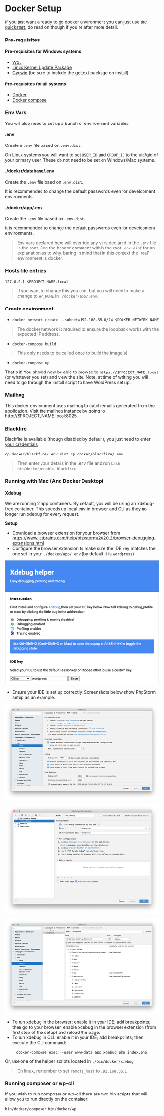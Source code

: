 # Docker Setup

If you just want a ready to go docker environment you can just use the [quickstart](quickstart.md), do read on though if you're after more detail.

### Pre-requisites
#### Pre-requisites for Windows systems
* [WSL](https://docs.microsoft.com/en-us/windows/wsl/install)
* [Linux Kernel Update Package](https://docs.microsoft.com/en-gb/windows/wsl/install-manual#step-4---download-the-linux-kernel-update-package)
* [Cygwin](https://cygwin.com/install.html) (be sure to include the gettext package on install)
#### Pre-requisites for all systems
* [Docker](https://www.docker.com/)
* [Docker compose](https://docs.docker.com/compose/install/)

### Env Vars

You will also need to set up a bunch of environment variables

#### .env

Create a `.env` file based on `.env.dist`.

On Linux systems you will want to set `USER_ID` and
`GROUP_ID` to the uid/gid of your primary user. These
do not need to be set on Windows/Mac systems.

#### ./docker/database/.env

Create the `.env` file baed on `.env.dist`.

It is recommended to change the default passwords even
for development environments.

#### ./docker/app/.env

Create the `.env` file based on `.env.dist`.

It is recommended to change the default passwords even
for development environments.

> Env vars declared here will override any vars declared in the `.env` file in the root. See the header comment within the root `.env.dist` for an explanation as to why, baring in mind that in this context the 'real' environment is docker.

### Hosts file entries

`127.0.0.1 $PROJECT_NAME.local`

> If you want to change this you can, but you will need to make a change to `WP_HOME` in `./docker/app/.env`.

### Create environment

* `docker network create --subnet=192.168.35.0/24 $DOCKER_NETWORK_NAME`

> The docker network is required to ensure the loopback works with the expected IP address.

* `docker-compose build`

> This only needs to be called once to build the image(s)

* `docker-compose up`

That's it! You should now be able to browse to `https://$PROJECT_NAME.local` (or whatever you set) and view the site. Note, at time of writing you will need to go through the install script to have WordPress set up.

### Mailhog

This docker environment uses mailhog to catch emails generated
from the application. Visit the mailhog instance by going to
http://$PROJECT_NAME.local:8025

### Blackfire

Blackfire is available (though disabled by default), you just need to enter [your credentials](https://blackfire.io/my/settings/credentials)

`cp docker/blackfire/.env.dist cp docker/blackfire/.env`

> Then enter your details in the .env file and run `bash bin/docker/enable_blackfire`.

### Running with Mac (And Docker Desktop)

#### Xdebug

We are running 2 app containers. By default, you will be using an xdebug-free container.
This speeds up local env in browser and CLI as they no longer run xdebug for every request.

**Setup**

 - Download a browser extension for your browser from https://www.jetbrains.com/help/phpstorm/2020.2/browser-debugging-extensions.html
 - Configure the browser extension to make sure the IDE key matches the one set in your `./docker/app/.env` (by default it is `wordpress`)

![Settings](./assets/browser-xdebug-helper-0.png)

 - Ensure your IDE is set up correctly. Screenshots below show PhpStorm setup as an example.

![Settings](./assets/phpstorm-xdebug-0.png)

![Debugger](./assets/phpstorm-xdebug-1.png)

![Server](./assets/phpstorm-xdebug-2.png)

 - To run xdebug in the browser: enable it in your IDE; add breakpoints; then go to your browser; enable xdebug in the browser extension (from first step of the setup) and reload the page.
 - To run xdebug in CLI: enable it in your IDE; add breakpoints; then execute the CLI command:

```
     docker-compose exec --user www-data app_xdebug php index.php
```

Or, use one of the helper scripts located in `./bin/docker/xdebug`

> On linux, remember to set `remote_host` to `192.168.35.1`

### Running composer or wp-cli

If you wish to run composer or wp-cli there are two bin scripts that will allow you to run directly on the container:

`bin/docker/composer`
`bin/docker/wp`


